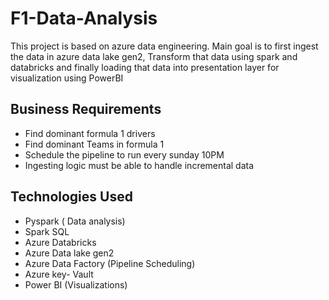 # F1-Data-Analysis

This project is based on azure data engineering. Main goal is to first ingest the data in azure data lake gen2, Transform that data using spark and databricks and finally 
loading that data into presentation layer for visualization using PowerBI

## Business Requirements 
- Find dominant formula 1 drivers
- Find dominant Teams in formula 1
- Schedule the pipeline to run every sunday 10PM
- Ingesting logic must be able to handle incremental data

## Technologies Used
- Pyspark ( Data analysis)
- Spark SQL
- Azure Databricks
- Azure Data lake gen2
- Azure Data Factory (Pipeline Scheduling)
- Azure key- Vault
- Power BI (Visualizations)
